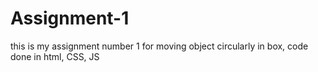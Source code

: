 # Assignment-1

this is my assignment number 1
for moving object circularly in box, 
code done in html, CSS, JS
